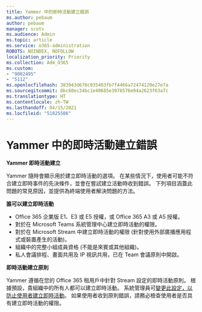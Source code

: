 ```yaml
---
title: Yammer 中的即時活動建立錯誤
ms.author: pebaum
author: pebaum
manager: scotv
ms.audience: Admin
ms.topic: article
ms.service: o365-administration
ROBOTS: NOINDEX, NOFOLLOW
localization_priority: Priority
ms.collection: Adm_O365
ms.custom:
- "9002495"
- "5112"
ms.openlocfilehash: 383943d670c935403fb7f4466a72474120e27e7a
ms.sourcegitcommit: 8bc60ec34bc1e40685e3976576e04a2623f63a7c
ms.translationtype: HT
ms.contentlocale: zh-TW
ms.lasthandoff: 04/15/2021
ms.locfileid: "51825506"
---
```

# <a name="live-events-in-yammer-creation-errors"></a>Yammer 中的即時活動建立錯誤

**Yammer 即時活動建立**

Yammer 隨時會顯示用於建立即時活動的選項。 在某些情況下，使用者可能不符合建立即時事件的先決條件，並會在嘗試建立活動時收到錯誤。 下列項目涵蓋此問題的常見原因，並提供為終端使用者解決問題的方法。

**誰可以建立即時活動**
- Office 365 企業版 E1、E3 或 E5 授權，或 Office 365 A3 或 A5 授權。
- 對於在 Microsoft Teams 系統管理中心建立即時活動的權限。
- 對於在 Microsoft Stream 中建立即時活動的權限 (針對使用外部廣播應用程式或裝置產生的活動)。
- 組織中的完整小組成員資格 (不能是來賓或其他組織)。
- 私人會議排程、畫面共用及 IP 視訊共用，已在 Team 會議原則中開啟。

**即時活動建立原則**

Yammer 遵循在您的 Office 365 租用戶中針對 Stream 設定的即時活動原則。 根據預設，貴組織中的所有人都可以建立即時活動。 系統管理員可[變更此設定，以防止使用者建立即時活動](https://docs.microsoft.com/stream/live-event-administration#enabling-and-restricting-users-to-creating)。 如果使用者收到原則錯誤，請務必檢查使用者是否具有建立即時活動的權限。
